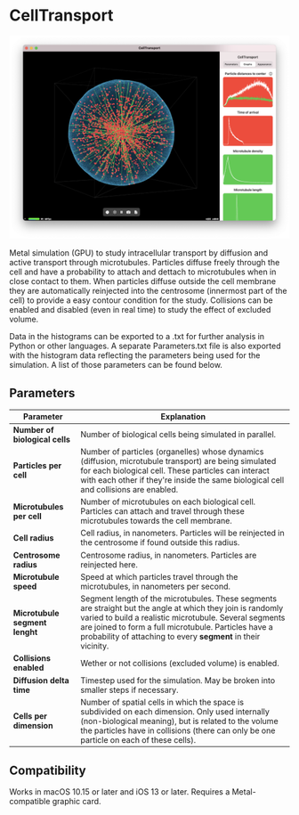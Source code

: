 # CellTransport

![Main Screenshot](MainScreenshot.png)

Metal simulation (GPU) to study intracellular transport by diffusion and active transport through microtubules. Particles diffuse freely through the cell and have a probability to attach and dettach to microtubules when in close contact to them. When particles diffuse outside the cell membrane they are automatically reinjected into the centrosome (innermost part of the cell) to provide a easy contour condition for the study. Collisions can be enabled and disabled (even in real time) to study the effect of excluded volume.

Data in the histograms can be exported to a .txt for further analysis in Python or other languages. A separate Parameters.txt file is also exported with the histogram data reflecting the parameters being used for the simulation. A list of those parameters can be found below.

## Parameters
Parameter | Explanation
------------ | -------------
**Number of biological cells** | Number of biological cells being simulated in parallel.
**Particles per cell** | Number of particles (organelles) whose dynamics (diffusion, microtubule transport) are being simulated for each biological cell. These particles can interact with each other if they're inside the same biological cell and collisions are enabled.
**Microtubules per cell** | Number of microtubules on each biological cell. Particles can attach and travel through these microtubules towards the cell membrane.
**Cell radius** | Cell radius, in nanometers. Particles will be reinjected in the centrosome if found outside this radius.
**Centrosome radius** | Centrosome radius, in nanometers. Particles are reinjected here.
**Microtubule speed** | Speed at which particles travel through the microtubules, in nanometers per second.
**Microtubule segment lenght** | Segment length of the microtubules. These segments are straight but the angle at which they join is randomly varied to build a realistic microtubule. Several segments are joined to form a full microtubule. Particles have a probability of attaching to every **segment** in their vicinity.
**Collisions enabled** | Wether or not collisions (excluded volume) is enabled.
**Diffusion delta time** | Timestep used for the simulation. May be broken into smaller steps if necessary.
**Cells per dimension** | Number of spatial cells in which the space is subdivided on each dimension. Only used internally (non-biological meaning), but is related to the volume the particles have in collisions (there can only be one particle on each of these cells).

## Compatibility
Works in macOS 10.15 or later and iOS 13 or later. Requires a Metal-compatible graphic card.
